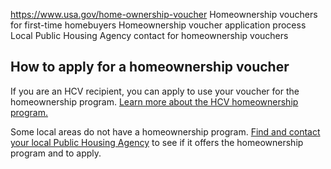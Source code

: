 

https://www.usa.gov/home-ownership-voucher
Homeownership vouchers for first-time homebuyers
Homeownership voucher application process
Local Public Housing Agency contact for homeownership vouchers

**How to apply for a homeownership voucher**
--------------------------------------------

If you are an HCV recipient, you can apply to use your voucher for the homeownership program.
[Learn more about the HCV homeownership program.](https://www.hud.gov/program_offices/public_indian_housing/programs/hcv/homeownership)

Some local areas do not have a homeownership program.
[Find and contact your local Public Housing Agency](https://www.hud.gov/program_offices/public_indian_housing/pha/contacts)
to see if it offers the homeownership program and to apply.
